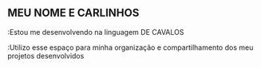 ## MEU NOME E CARLINHOS
:Estou me desenvolvendo na linguagem DE CAVALOS

:Utilizo esse espaço para minha organização e compartilhamento dos meu projetos desenvolvidos
<!--
**JEM1B22/JEM1B22** is a ✨ _special_ ✨ repository because its `README.md` (this file) appears on your GitHub profile.

Here are some ideas to get you started:

- 🔭 I’m currently working on ...
- 🌱 I’m currently learning ...
- 👯 I’m looking to collaborate on ...
- 🤔 I’m looking for help with ...
- 💬 Ask me about ...
- 📫 How to reach me: ...
- 😄 Pronouns: ...
- ⚡ Fun fact: ...
-->
